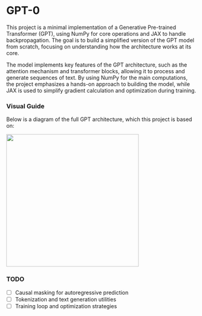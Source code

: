 # GPT-0  
This project is a minimal implementation of a Generative Pre-trained Transformer (GPT), using NumPy for core operations and JAX to handle backpropagation. The goal is to build a simplified version of the GPT model from scratch, focusing on understanding how the architecture works at its core.

The model implements key features of the GPT architecture, such as the attention mechanism and transformer blocks, allowing it to process and generate sequences of text. By using NumPy for the main computations, the project emphasizes a hands-on approach to building the model, while JAX is used to simplify gradient calculation and optimization during training.

### Visual Guide  
Below is a diagram of the full GPT architecture, which this project is based on:

<img src="https://upload.wikimedia.org/wikipedia/commons/9/91/Full_GPT_architecture.png" width="350px"/>

### TODO
- [ ] Causal masking for autoregressive prediction  
- [ ] Tokenization and text generation utilities  
- [ ] Training loop and optimization strategies
